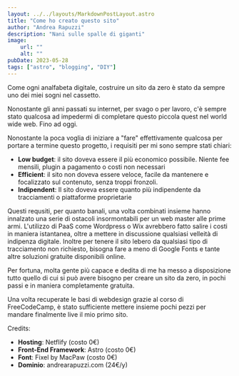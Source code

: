 ```yaml
--- 
layout: ../../layouts/MarkdownPostLayout.astro
title: "Come ho creato questo sito"
author: "Andrea Rapuzzi"
description: "Nani sulle spalle di giganti"
image: 
    url: ""
    alt: ""
pubDate: 2023-05-28
tags: ["astro", "blogging", "DIY"]
---
```

Come ogni analfabeta digitale, costruire un sito da zero è stato da sempre uno dei miei sogni nel cassetto. 

Nonostante gli anni passati su internet, per svago o per lavoro, c'è sempre stato qualcosa ad impedermi di completare questo piccola quest nel world wide web. Fino ad oggi.

Nonostante la poca voglia di iniziare a "fare" effettivamente qualcosa per portare a termine questo progetto, i requisiti per mi sono sempre stati chiari:
- **Low budget**: il sito doveva essere il più economico possibile. Niente fee mensili, plugin a pagamento o costi non necessari
- **Efficient**: il sito non doveva essere veloce, facile da mantenere e focalizzato sul contenuto, senza troppi fronzoli.
- **Indipendent**: Il sito doveva essere quanto più indipendente da tracciamenti o piattaforme proprietarie

Questi requsiti, per quanto banali, una volta combinati insieme hanno innalzato una serie di ostacoli insormontabili per un web master alle prime armi. L'utilizzo di PaaS come Wordpress o Wix avrebbero fatto salire i costi in maniera istantanea, oltre a mettere in discussione qualsiasi  velleità di indipenza digitale. Inoltre per tenere il sito lebero da qualsiasi tipo di tracciamento non richiesto, bisogna fare a meno di Google Fonts e tante altre soluzioni gratuite disponibili online.

Per fortuna, molta gente più capace e dedita di me ha messo a disposizione tutto quello di cui si può avere bisogno per creare un sito da zero, in pochi passi e in maniera completamente gratuita.

Una volta recuperate le basi di webdesign grazie al corso di FreeCodeCamp, è stato sufficiente mettere insieme pochi pezzi per mandare finalmente live il mio primo sito. 

Credits:
- **Hosting**: Netflify (costo 0€)
- **Front-End Framework**: Astro (costo 0€)
- **Font**: Fixel by MacPaw (costo 0€)
- **Dominio**: andrearapuzzi.com (24€/y)
